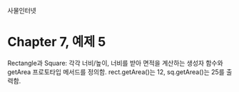 
사물인터넷

Chapter 7, 예제 5
================================

Rectangle과 Square: 각각 너비/높이, 너비를 받아 면적을 계산하는 생성자 함수와 getArea 프로토타입 메서드를 정의함.
rect.getArea()는 12, sq.getArea()는 25를 출력함.